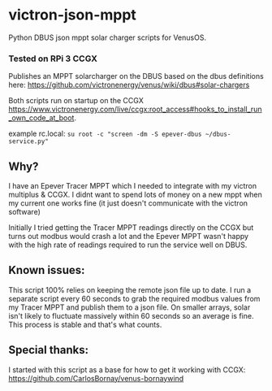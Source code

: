 # victron-json-mppt
Python DBUS json mppt solar charger scripts for VenusOS.

### Tested on RPi 3 CCGX


Publishes an MPPT solarcharger on the DBUS based on the dbus definitions here: https://github.com/victronenergy/venus/wiki/dbus#solar-chargers

Both scripts run on startup on the CCGX https://www.victronenergy.com/live/ccgx:root_access#hooks_to_install_run_own_code_at_boot.

example rc.local:
```su root -c "screen -dm -S epever-dbus ~/dbus-service.py"```


## Why?
I have an Epever Tracer MPPT which I needed to integrate with my victron multiplus & CCGX. I didnt want to spend lots of money on a new mppt when my current one works fine (it just doesn't communicate with the victron software)

Initially I tried getting the Tracer MPPT readings directly on the CCGX but turns out modbus would crash a lot and the Epever MPPT wasn't happy with the high rate of readings required to run the service well on DBUS.

## Known issues:
This script 100% relies on keeping the remote json file up to date. I run a separate script every 60 seconds to grab the required modbus values from my Tracer MPPT and publish them to a json file. On smaller arrays, solar isn't likely to fluctuate massively within 60 seconds so an average is fine. This process is stable and that's what counts.

## Special thanks:
I started with this script as a base for how to get it working with CCGX: https://github.com/CarlosBornay/venus-bornaywind
